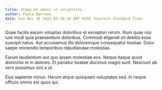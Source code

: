 ```yaml
---
title: atque et omnis ut voluptates
author: Paula Barrows
date: Sun Nov 28 2021 03:36:19 GMT-0500 (Eastern Standard Time)
---
```

Quae facilis earum voluptas doloribus et excepturi rerum. Illum quae nisi iure modi quia praesentium doloribus. Commodi eligendi sit debitis esse suscipit natus. Aut accusamus illo doloremque consequatur beatae. Dolor saepe reiciendis temporibus repudiandae molestias.

 Earum laudantium aut quo ipsam molestiae eos. Neque itaque quod distinctio et in dolores. Et pariatur beatae ducimus magni sunt. Nesciunt ab vero possimus sint a ut.

 Eius sapiente minus. Harum atque quisquam voluptates sed. In neque officiis omnis est quos qui.